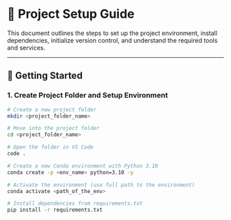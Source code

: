 # 📁 Project Setup Guide

This document outlines the steps to set up the project environment, install dependencies, initialize version control, and understand the required tools and services.

---

## 🚀 Getting Started

### 1. Create Project Folder and Setup Environment

```bash
# Create a new project folder
mkdir <project_folder_name>

# Move into the project folder
cd <project_folder_name>

# Open the folder in VS Code
code .

# Create a new Conda environment with Python 3.10
conda create -p <env_name> python=3.10 -y

# Activate the environment (use full path to the environment)
conda activate <path_of_the_env>

# Install dependencies from requirements.txt
pip install -r requirements.txt
